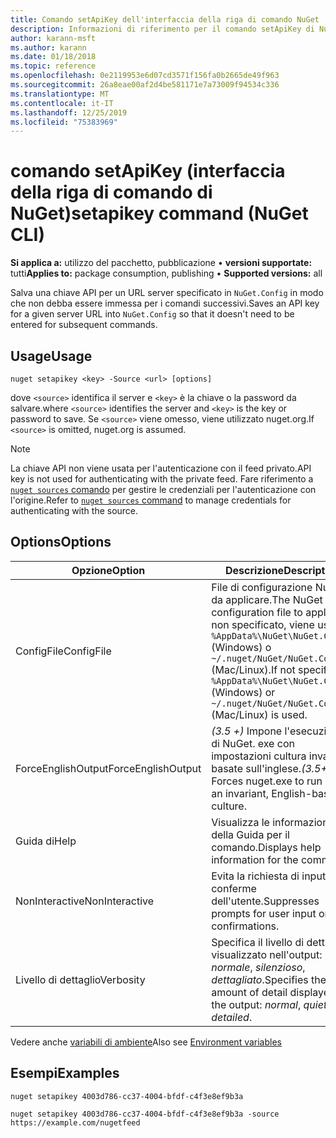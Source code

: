 ```yaml
---
title: Comando setApiKey dell'interfaccia della riga di comando NuGet
description: Informazioni di riferimento per il comando setApiKey di NuGet. exe
author: karann-msft
ms.author: karann
ms.date: 01/18/2018
ms.topic: reference
ms.openlocfilehash: 0e2119953e6d07cd3571f156fa0b2665de49f963
ms.sourcegitcommit: 26a8eae00af2d4be581171e7a73009f94534c336
ms.translationtype: MT
ms.contentlocale: it-IT
ms.lasthandoff: 12/25/2019
ms.locfileid: "75383969"
---
```

# <a name="setapikey-command-nuget-cli"></a><span data-ttu-id="c6601-103">comando setApiKey (interfaccia della riga di comando di NuGet)</span><span class="sxs-lookup"><span data-stu-id="c6601-103">setapikey command (NuGet CLI)</span></span>

<span data-ttu-id="c6601-104">**Si applica a:** utilizzo del pacchetto, pubblicazione &bullet; **versioni supportate:** tutti</span><span class="sxs-lookup"><span data-stu-id="c6601-104">**Applies to:** package consumption, publishing &bullet; **Supported versions:** all</span></span>

<span data-ttu-id="c6601-105">Salva una chiave API per un URL server specificato in `NuGet.Config` in modo che non debba essere immessa per i comandi successivi.</span><span class="sxs-lookup"><span data-stu-id="c6601-105">Saves an API key for a given server URL into `NuGet.Config` so that it doesn't need to be entered for subsequent commands.</span></span>

## <a name="usage"></a><span data-ttu-id="c6601-106">Usage</span><span class="sxs-lookup"><span data-stu-id="c6601-106">Usage</span></span>

```cli
nuget setapikey <key> -Source <url> [options]
```

<span data-ttu-id="c6601-107">dove `<source>` identifica il server e `<key>` è la chiave o la password da salvare.</span><span class="sxs-lookup"><span data-stu-id="c6601-107">where `<source>` identifies the server and `<key>` is the key or password to save.</span></span> <span data-ttu-id="c6601-108">Se `<source>` viene omesso, viene utilizzato nuget.org.</span><span class="sxs-lookup"><span data-stu-id="c6601-108">If `<source>` is omitted, nuget.org is assumed.</span></span>

> [!NOTE]
> <span data-ttu-id="c6601-109">La chiave API non viene usata per l'autenticazione con il feed privato.</span><span class="sxs-lookup"><span data-stu-id="c6601-109">API key is not used for authenticating with the private feed.</span></span> <span data-ttu-id="c6601-110">Fare riferimento a [`nuget sources` comando](../cli-reference/cli-ref-sources.md) per gestire le credenziali per l'autenticazione con l'origine.</span><span class="sxs-lookup"><span data-stu-id="c6601-110">Refer to [`nuget sources` command](../cli-reference/cli-ref-sources.md) to manage credentials for authenticating with the source.</span></span>

## <a name="options"></a><span data-ttu-id="c6601-111">Options</span><span class="sxs-lookup"><span data-stu-id="c6601-111">Options</span></span>

| <span data-ttu-id="c6601-112">Opzione</span><span class="sxs-lookup"><span data-stu-id="c6601-112">Option</span></span> | <span data-ttu-id="c6601-113">Descrizione</span><span class="sxs-lookup"><span data-stu-id="c6601-113">Description</span></span> |
| --- | --- |
| <span data-ttu-id="c6601-114">ConfigFile</span><span class="sxs-lookup"><span data-stu-id="c6601-114">ConfigFile</span></span> | <span data-ttu-id="c6601-115">File di configurazione NuGet da applicare.</span><span class="sxs-lookup"><span data-stu-id="c6601-115">The NuGet configuration file to apply.</span></span> <span data-ttu-id="c6601-116">Se non specificato, viene usato `%AppData%\NuGet\NuGet.Config` (Windows) o `~/.nuget/NuGet/NuGet.Config` (Mac/Linux).</span><span class="sxs-lookup"><span data-stu-id="c6601-116">If not specified, `%AppData%\NuGet\NuGet.Config` (Windows) or `~/.nuget/NuGet/NuGet.Config` (Mac/Linux) is used.</span></span>|
| <span data-ttu-id="c6601-117">ForceEnglishOutput</span><span class="sxs-lookup"><span data-stu-id="c6601-117">ForceEnglishOutput</span></span> | <span data-ttu-id="c6601-118">*(3.5 +)* Impone l'esecuzione di NuGet. exe con impostazioni cultura invarianti basate sull'inglese.</span><span class="sxs-lookup"><span data-stu-id="c6601-118">*(3.5+)* Forces nuget.exe to run using an invariant, English-based culture.</span></span> |
| <span data-ttu-id="c6601-119">Guida di</span><span class="sxs-lookup"><span data-stu-id="c6601-119">Help</span></span> | <span data-ttu-id="c6601-120">Visualizza le informazioni della Guida per il comando.</span><span class="sxs-lookup"><span data-stu-id="c6601-120">Displays help information for the command.</span></span> |
| <span data-ttu-id="c6601-121">NonInteractive</span><span class="sxs-lookup"><span data-stu-id="c6601-121">NonInteractive</span></span> | <span data-ttu-id="c6601-122">Evita la richiesta di input o conferme dell'utente.</span><span class="sxs-lookup"><span data-stu-id="c6601-122">Suppresses prompts for user input or confirmations.</span></span> |
| <span data-ttu-id="c6601-123">Livello di dettaglio</span><span class="sxs-lookup"><span data-stu-id="c6601-123">Verbosity</span></span> | <span data-ttu-id="c6601-124">Specifica il livello di dettaglio visualizzato nell'output: *normale*, *silenzioso*, *dettagliato*.</span><span class="sxs-lookup"><span data-stu-id="c6601-124">Specifies the amount of detail displayed in the output: *normal*, *quiet*, *detailed*.</span></span> |

<span data-ttu-id="c6601-125">Vedere anche [variabili di ambiente](cli-ref-environment-variables.md)</span><span class="sxs-lookup"><span data-stu-id="c6601-125">Also see [Environment variables](cli-ref-environment-variables.md)</span></span>

## <a name="examples"></a><span data-ttu-id="c6601-126">Esempi</span><span class="sxs-lookup"><span data-stu-id="c6601-126">Examples</span></span>

```cli
nuget setapikey 4003d786-cc37-4004-bfdf-c4f3e8ef9b3a

nuget setapikey 4003d786-cc37-4004-bfdf-c4f3e8ef9b3a -source https://example.com/nugetfeed
```
